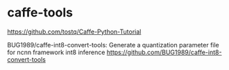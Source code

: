 # caffe-tools

https://github.com/tostq/Caffe-Python-Tutorial

BUG1989/caffe-int8-convert-tools: Generate a quantization parameter file for ncnn framework int8 inference
https://github.com/BUG1989/caffe-int8-convert-tools
